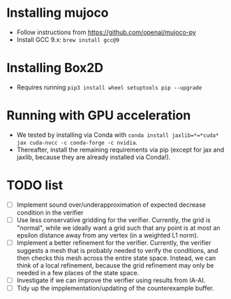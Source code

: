 # Installing mujoco

- Follow instructions from https://github.com/openai/mujoco-py
- Install GCC 9.x: `brew install gcc@9`

# Installing Box2D

- Requires running `pip3 install wheel setuptools pip --upgrade`

# Running with GPU acceleration

- We tested by installing via Conda with `conda install jaxlib=*=*cuda* jax cuda-nvcc -c conda-forge -c nvidia`.
- Thereafter, install the remaining requirements via pip (except for jax and jaxlib, because they are already installed via Conda!).

# TODO list

- [ ] Implement sound over/underapproximation of expected decrease condition in the verifier
- [ ] Use less conservative gridding for the verifier. Currently, the grid is "normal", while we ideally want a grid such that any point is at most an epsilon distance away from any vertex (in a weighted L1 norm).
- [ ] Implement a better refinement for the verifier. Currently, the verifier suggests a mesh that is probably needed to verify the conditions, and then checks this mesh across the entire state space. Instead, we can think of a local refinement, because the grid refinement may only be needed in a few places of the state space.
- [ ] Investigate if we can improve the verifier using results from IA-AI.
- [ ] Tidy up the impplementation/updating of the counterexample buffer.